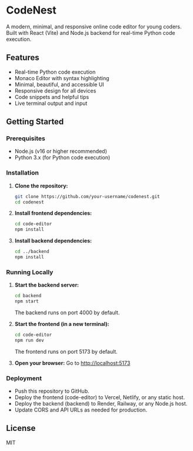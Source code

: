 # CodeNest

A modern, minimal, and responsive online code editor for young coders. Built with React (Vite) and Node.js backend for real-time Python code execution.

## Features

- Real-time Python code execution
- Monaco Editor with syntax highlighting
- Minimal, beautiful, and accessible UI
- Responsive design for all devices
- Code snippets and helpful tips
- Live terminal output and input

## Getting Started

### Prerequisites

- Node.js (v16 or higher recommended)
- Python 3.x (for Python code execution)

### Installation

1. **Clone the repository:**
   ```sh
   git clone https://github.com/your-username/codenest.git
   cd codenest
   ```

2. **Install frontend dependencies:**
   ```sh
   cd code-editor
   npm install
   ```

3. **Install backend dependencies:**
   ```sh
   cd ../backend
   npm install
   ```

### Running Locally

1. **Start the backend server:**
   ```sh
   cd backend
   npm start
   ```
   The backend runs on port 4000 by default.

2. **Start the frontend (in a new terminal):**
   ```sh
   cd code-editor
   npm run dev
   ```
   The frontend runs on port 5173 by default.

3. **Open your browser:**
   Go to [http://localhost:5173](http://localhost:5173)

### Deployment

- Push this repository to GitHub.
- Deploy the frontend (code-editor) to Vercel, Netlify, or any static host.
- Deploy the backend (backend) to Render, Railway, or any Node.js host.
- Update CORS and API URLs as needed for production.

## License

MIT